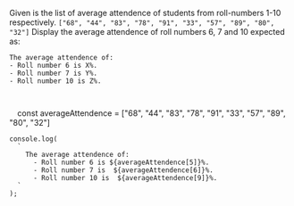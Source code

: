 Given is the list of average attendence of students from roll-numbers 1-10 respectively.
`
["68", "44", "83", "78", "91", "33", "57", "89", "80", "32"]
`
Display the average attendence of roll numbers 6, 7 and 10 expected as:

```
The average attendence of:
- Roll number 6 is X%.
- Roll number 7 is Y%.
- Roll number 10 is Z%.
```

<codeblock language="javascript" type="exercise" testMode="fixedInput">
  <code>
    
  </code>
  <solution>
    const averageAttendence = ["68", "44", "83", "78", "91", "33", "57", "89", "80", "32"]

    console.log(
      `
        The average attendence of:
          - Roll number 6 is ${averageAttendence[5]}%.
          - Roll number 7 is  ${averageAttendence[6]}%.
          - Roll number 10 is  ${averageAttendence[9]}%.
      `
    );

  </solution>
</codeblock>
